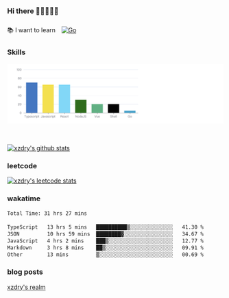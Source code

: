 ### Hi there 👋👋👋👋👋

 :books: I want to learn <a href="https://go.dev/" target="_blank"><img style="margin: 10px" src="https://profilinator.rishav.dev/skills-assets/go-original.svg" alt="Go" height="50" /></a>  

### Skills
![](img/2022-09-05-22-04-20.png)

<br />

[![xzdry's github stats](https://github-readme-stats.vercel.app/api?username=xzdry&count_private=true&show_icons=true&theme=vue)](https://github.com/xzdry)

### leetcode
[![xzdry's leetcode stats](https://leetcard.jacoblin.cool/xzdry-2?theme=light&font=Anek%20Kannada&site=cn)](https://leetcode.cn/u/xzdry-2/)

### wakatime
<!--START_SECTION:waka-->

```text
Total Time: 31 hrs 27 mins

TypeScript   13 hrs 5 mins   ██████████▒░░░░░░░░░░░░░░   41.30 %
JSON         10 hrs 59 mins  ████████▓░░░░░░░░░░░░░░░░   34.67 %
JavaScript   4 hrs 2 mins    ███▒░░░░░░░░░░░░░░░░░░░░░   12.77 %
Markdown     3 hrs 8 mins    ██▒░░░░░░░░░░░░░░░░░░░░░░   09.91 %
Other        13 mins         ▒░░░░░░░░░░░░░░░░░░░░░░░░   00.69 %
```

<!--END_SECTION:waka-->

### blog posts
[xzdry's realm](https://www.justdry.net/)
